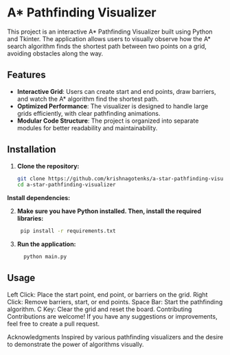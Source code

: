 # A* Pathfinding Visualizer

This project is an interactive A* Pathfinding Visualizer built using Python and Tkinter. The application allows users to visually observe how the A* search algorithm finds the shortest path between two points on a grid, avoiding obstacles along the way.

## Features

- **Interactive Grid**: Users can create start and end points, draw barriers, and watch the A* algorithm find the shortest path.
- **Optimized Performance**: The visualizer is designed to handle large grids efficiently, with clear pathfinding animations.
- **Modular Code Structure**: The project is organized into separate modules for better readability and maintainability.

## Installation

1. **Clone the repository:**
   ```sh
   git clone https://github.com/krishnagotenks/a-star-pathfinding-visualizer.git
   cd a-star-pathfinding-visualizer
**Install dependencies:**

2.   **Make sure you have Python installed. Then, install the required libraries:**

     ```sh
      pip install -r requirements.txt
3.  **Run the application:**

     ```sh
       python main.py
## Usage
Left Click: Place the start point, end point, or barriers on the grid.
Right Click: Remove barriers, start, or end points.
Space Bar: Start the pathfinding algorithm.
C Key: Clear the grid and reset the board.
Contributing
Contributions are welcome! If you have any suggestions or improvements, feel free to create a pull request.

Acknowledgments
Inspired by various pathfinding visualizers and the desire to demonstrate the power of algorithms visually.
